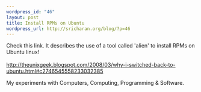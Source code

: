 ```yaml
--- 
wordpress_id: "46"
layout: post
title: Install RPMs on Ubuntu
wordpress_url: http://sricharan.org/blog/?p=46
---
```

Check this link. It describes the use of a tool called 'alien' to install RPMs on Ubuntu linux!<br /><br /><a href="http://theunixgeek.blogspot.com/2008/03/why-i-switched-back-to-ubuntu.html#c2746545558233032385">http://theunixgeek.blogspot.com/2008/03/why-i-switched-back-to-ubuntu.html#c2746545558233032385</a><div class="blogger-post-footer">My experiments with Computers, Computing, Programming & Software.</div>
